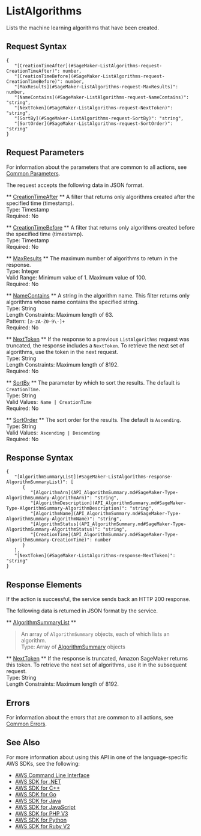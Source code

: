 # ListAlgorithms<a name="API_ListAlgorithms"></a>

Lists the machine learning algorithms that have been created\.

## Request Syntax<a name="API_ListAlgorithms_RequestSyntax"></a>

```
{
   "[CreationTimeAfter](#SageMaker-ListAlgorithms-request-CreationTimeAfter)": number,
   "[CreationTimeBefore](#SageMaker-ListAlgorithms-request-CreationTimeBefore)": number,
   "[MaxResults](#SageMaker-ListAlgorithms-request-MaxResults)": number,
   "[NameContains](#SageMaker-ListAlgorithms-request-NameContains)": "string",
   "[NextToken](#SageMaker-ListAlgorithms-request-NextToken)": "string",
   "[SortBy](#SageMaker-ListAlgorithms-request-SortBy)": "string",
   "[SortOrder](#SageMaker-ListAlgorithms-request-SortOrder)": "string"
}
```

## Request Parameters<a name="API_ListAlgorithms_RequestParameters"></a>

For information about the parameters that are common to all actions, see [Common Parameters](CommonParameters.md)\.

The request accepts the following data in JSON format\.

 ** [CreationTimeAfter](#API_ListAlgorithms_RequestSyntax) **   <a name="SageMaker-ListAlgorithms-request-CreationTimeAfter"></a>
A filter that returns only algorithms created after the specified time \(timestamp\)\.  
Type: Timestamp  
Required: No

 ** [CreationTimeBefore](#API_ListAlgorithms_RequestSyntax) **   <a name="SageMaker-ListAlgorithms-request-CreationTimeBefore"></a>
A filter that returns only algorithms created before the specified time \(timestamp\)\.  
Type: Timestamp  
Required: No

 ** [MaxResults](#API_ListAlgorithms_RequestSyntax) **   <a name="SageMaker-ListAlgorithms-request-MaxResults"></a>
The maximum number of algorithms to return in the response\.  
Type: Integer  
Valid Range: Minimum value of 1\. Maximum value of 100\.  
Required: No

 ** [NameContains](#API_ListAlgorithms_RequestSyntax) **   <a name="SageMaker-ListAlgorithms-request-NameContains"></a>
A string in the algorithm name\. This filter returns only algorithms whose name contains the specified string\.  
Type: String  
Length Constraints: Maximum length of 63\.  
Pattern: `[a-zA-Z0-9\-]+`   
Required: No

 ** [NextToken](#API_ListAlgorithms_RequestSyntax) **   <a name="SageMaker-ListAlgorithms-request-NextToken"></a>
If the response to a previous `ListAlgorithms` request was truncated, the response includes a `NextToken`\. To retrieve the next set of algorithms, use the token in the next request\.  
Type: String  
Length Constraints: Maximum length of 8192\.  
Required: No

 ** [SortBy](#API_ListAlgorithms_RequestSyntax) **   <a name="SageMaker-ListAlgorithms-request-SortBy"></a>
The parameter by which to sort the results\. The default is `CreationTime`\.  
Type: String  
Valid Values:` Name | CreationTime`   
Required: No

 ** [SortOrder](#API_ListAlgorithms_RequestSyntax) **   <a name="SageMaker-ListAlgorithms-request-SortOrder"></a>
The sort order for the results\. The default is `Ascending`\.  
Type: String  
Valid Values:` Ascending | Descending`   
Required: No

## Response Syntax<a name="API_ListAlgorithms_ResponseSyntax"></a>

```
{
   "[AlgorithmSummaryList](#SageMaker-ListAlgorithms-response-AlgorithmSummaryList)": [ 
      { 
         "[AlgorithmArn](API_AlgorithmSummary.md#SageMaker-Type-AlgorithmSummary-AlgorithmArn)": "string",
         "[AlgorithmDescription](API_AlgorithmSummary.md#SageMaker-Type-AlgorithmSummary-AlgorithmDescription)": "string",
         "[AlgorithmName](API_AlgorithmSummary.md#SageMaker-Type-AlgorithmSummary-AlgorithmName)": "string",
         "[AlgorithmStatus](API_AlgorithmSummary.md#SageMaker-Type-AlgorithmSummary-AlgorithmStatus)": "string",
         "[CreationTime](API_AlgorithmSummary.md#SageMaker-Type-AlgorithmSummary-CreationTime)": number
      }
   ],
   "[NextToken](#SageMaker-ListAlgorithms-response-NextToken)": "string"
}
```

## Response Elements<a name="API_ListAlgorithms_ResponseElements"></a>

If the action is successful, the service sends back an HTTP 200 response\.

The following data is returned in JSON format by the service\.

 ** [AlgorithmSummaryList](#API_ListAlgorithms_ResponseSyntax) **   <a name="SageMaker-ListAlgorithms-response-AlgorithmSummaryList"></a>
>An array of `AlgorithmSummary` objects, each of which lists an algorithm\.  
Type: Array of [AlgorithmSummary](API_AlgorithmSummary.md) objects

 ** [NextToken](#API_ListAlgorithms_ResponseSyntax) **   <a name="SageMaker-ListAlgorithms-response-NextToken"></a>
If the response is truncated, Amazon SageMaker returns this token\. To retrieve the next set of algorithms, use it in the subsequent request\.  
Type: String  
Length Constraints: Maximum length of 8192\.

## Errors<a name="API_ListAlgorithms_Errors"></a>

For information about the errors that are common to all actions, see [Common Errors](CommonErrors.md)\.

## See Also<a name="API_ListAlgorithms_SeeAlso"></a>

For more information about using this API in one of the language\-specific AWS SDKs, see the following:
+  [AWS Command Line Interface](https://docs.aws.amazon.com/goto/aws-cli/sagemaker-2017-07-24/ListAlgorithms) 
+  [AWS SDK for \.NET](https://docs.aws.amazon.com/goto/DotNetSDKV3/sagemaker-2017-07-24/ListAlgorithms) 
+  [AWS SDK for C\+\+](https://docs.aws.amazon.com/goto/SdkForCpp/sagemaker-2017-07-24/ListAlgorithms) 
+  [AWS SDK for Go](https://docs.aws.amazon.com/goto/SdkForGoV1/sagemaker-2017-07-24/ListAlgorithms) 
+  [AWS SDK for Java](https://docs.aws.amazon.com/goto/SdkForJava/sagemaker-2017-07-24/ListAlgorithms) 
+  [AWS SDK for JavaScript](https://docs.aws.amazon.com/goto/AWSJavaScriptSDK/sagemaker-2017-07-24/ListAlgorithms) 
+  [AWS SDK for PHP V3](https://docs.aws.amazon.com/goto/SdkForPHPV3/sagemaker-2017-07-24/ListAlgorithms) 
+  [AWS SDK for Python](https://docs.aws.amazon.com/goto/boto3/sagemaker-2017-07-24/ListAlgorithms) 
+  [AWS SDK for Ruby V2](https://docs.aws.amazon.com/goto/SdkForRubyV2/sagemaker-2017-07-24/ListAlgorithms) 